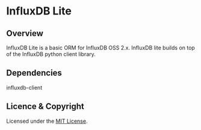 # InfluxDB Lite #

## Overview ##

InfluxDB Lite is a basic ORM for InfluxDB OSS 2.x. 
InfluxDB lite builds on top of the InfluxDB python client library.

## Dependencies ##
influxdb-client

## Licence & Copyright ##

Licensed under the [MIT License](LICENSE).